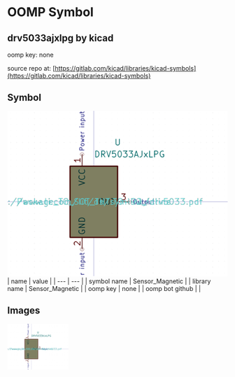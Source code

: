 # OOMP Symbol  
## drv5033ajxlpg  by kicad  
  
oomp key: none  
  
source repo at: [https://gitlab.com/kicad/libraries/kicad-symbols](https://gitlab.com/kicad/libraries/kicad-symbols)  
## Symbol  
  
[![working.png](working_600.png)](working.png)  
| name | value | 
| --- | --- | 
| symbol name | Sensor_Magnetic | 
| library name | Sensor_Magnetic | 
| oomp key | none | 
| oomp bot github |  | 
## Images  
  
[![working.png](working_140.png)](working.png)  
